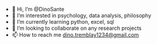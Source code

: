 - 👋 Hi, I’m @DinoSante
- 👀 I’m interested in psychology, data analysis, philosophy
- 🌱 I’m currently learning python, excel, sql
- 💞️ I’m looking to collaborate on any research projects
- 📫 How to reach me dino.tremblay1234@gmail.com

<!---
DinoSante/DinoSante is a ✨ special ✨ repository because its `README.md` (this file) appears on your GitHub profile.
You can click the Preview link to take a look at your changes.
--->
